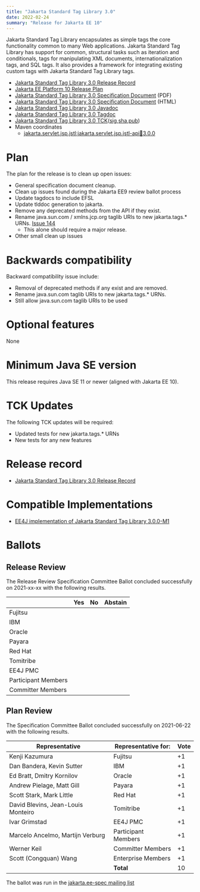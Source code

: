 ```yaml
---
title: "Jakarta Standard Tag Library 3.0"
date: 2022-02-24
summary: "Release for Jakarta EE 10"
---
```

Jakarta Standard Tag Library encapsulates as simple tags the core functionality common to many Web applications.
Jakarta Standard Tag Library has support for common, structural tasks such as iteration and conditionals, tags
for manipulating XML documents, internationalization tags, and SQL tags. It also provides a framework for integrating
existing custom tags with Jakarta Standard Tag Library tags.

* [Jakarta Standard Tag Library 3.0 Release Record](https://projects.eclipse.org/projects/ee4j.jstl/releases/3.0.0)
* [Jakarta EE Platform 10 Release Plan](https://eclipse-ee4j.github.io/jakartaee-platform/jakartaee10/JakartaEE10ReleasePlan)
* [Jakarta Standard Tag Library 3.0 Specification Document](./jakarta-tags-spec-3.0.pdf) (PDF)
* [Jakarta Standard Tag Library 3.0 Specification Document](./jakarta-tags-spec-3.0.html) (HTML)
* [Jakarta Standard Tag Library 3.0 Javadoc](./apidocs)
* [Jakarta Standard Tag Library 3.0 Tagdoc](./tagdocs)
* [Jakarta Standard Tag Library 3.0 TCK](https://download.eclipse.org/jakartaee/tags/3.0/jakarta-tags-tck-3.0.0.zip)([sig](https://download.eclipse.org/jakartaee/tags/3.0/jakarta-tags-tck-3.0.0.zip.sig),[sha](https://download.eclipse.org/jakartaee/tags/3.0/jakarta-tags-tck-3.0.0.zip.sha256),[pub](https://raw.githubusercontent.com/jakartaee/specification-committee/master/jakartaee-spec-committee.pub))
* Maven coordinates
  * [jakarta.servlet.jsp.jstl:jakarta.servlet.jsp.jstl-api:jar:3.0.0](https://search.maven.org/artifact/jakarta.servlet.jsp.jstl/jakarta.servlet.jsp.jstl-api/3.0.0/jar)

# Plan

The plan for the release is to clean up open issues:
* General specification document cleanup.
* Clean up issues found during the Jakarta EE9 review ballot process
* Update tagdocs to include EFSL
* Update tlddoc generation to jakarta.
* Remove any deprecated methods from the API if they exist.
* Rename java.sun.com / xmlns.jcp.org taglib URIs to new jakarta.tags.\* URNs. [Issue 144](https://github.com/eclipse-ee4j/jstl-api/issues/144)
    * This alone should require a major release.
* Other small clean up issues

# Backwards compatibility
Backward compatibility issue include:
* Removal of deprecated methods if any exist and are removed.
* Rename java.sun.com taglib URIs to new jakarta.tags.\* URNs.
* Still allow java.sun.com taglib URIs to be used

# Optional features
None

# Minimum Java SE version
This release requires Java SE 11 or newer (aligned with Jakarta EE 10).

# TCK Updates
The following TCK updates will be required:
* Updated tests for new jakarta.tags.* URNs
* New tests for any new features

# Release record
* [Jakarta Standard Tag Library 3.0 Release Record](https://projects.eclipse.org/projects/ee4j.jstl/releases/3.0.0)

# Compatible Implementations
* [EE4J implementation of Jakarta Standard Tag Library 3.0.0-M1](https://github.com/eclipse-ee4j/jstl-api/releases/tag/3.0.0-M1-IMPL-RELEASE)

# Ballots

## Release Review

The Release Review Specification Committee Ballot concluded successfully on 2021-xx-xx with the following results.

|                       |  Yes    | No      | Abstain  |
|-----------------------|---------|---------|----------|
|Fujitsu                |         |         |          |
|IBM                    |         |         |          |
|Oracle                 |         |         |          |
|Payara                 |         |         |          |
|Red Hat                |         |         |          |
|Tomitribe              |         |         |          |
|EE4J PMC               |         |         |          |
|Participant Members    |         |         |          |
|Committer Members      |         |         |          |

## Plan Review

The Specification Committee Ballot concluded successfully on 2021-06-22 with the following results.

 | Representative                     | Representative for: |  Vote  |
 |------------------------------------|---------------------|--------|
 | Kenji Kazumura                     | Fujitsu             |  +1    |
 | Dan Bandera, Kevin Sutter          | IBM                 |  +1    |
 | Ed Bratt, Dmitry Kornilov          | Oracle              |  +1    |
 | Andrew Pielage, Matt Gill          | Payara              |  +1    |
 | Scott Stark, Mark Little           | Red Hat             |  +1    |
 | David Blevins, Jean-Louis Monteiro | Tomitribe           |  +1    |
 | Ivar Grimstad                      | EE4J PMC            |  +1    |
 | Marcelo Ancelmo, Martijn Verburg   | Participant Members |  +1    |
 | Werner Keil                        | Committer Members   |  +1    |
 | Scott (Congquan) Wang              | Enterprise Members  |  +1    |
 |                                    | **Total**           |  10 |

 The ballot was run in the [jakarta.ee-spec mailing list](https://www.eclipse.org/lists/jakarta.ee-spec/msg01868.html)
